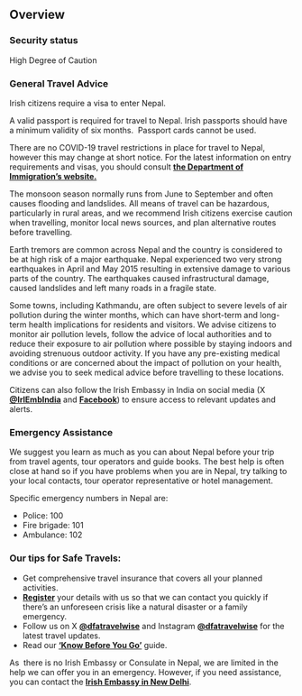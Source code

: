 ## Overview

### **Security status**

High Degree of Caution

### **General Travel Advice**

Irish citizens require a visa to enter Nepal.

A valid passport is required for travel to Nepal. Irish passports should have a minimum validity of six months.  Passport cards cannot be used.

There are no COVID-19 travel restrictions in place for travel to Nepal, however this may change at short notice. For the latest information on entry requirements and visas, you should consult [**the Department of Immigration’s website.**](https://www.immigration.gov.np/)

The monsoon season normally runs from June to September and often causes flooding and landslides. All means of travel can be hazardous, particularly in rural areas, and we recommend Irish citizens exercise caution when travelling, monitor local news sources, and plan alternative routes before travelling.

Earth tremors are common across Nepal and the country is considered to be at high risk of a major earthquake. Nepal experienced two very strong earthquakes in April and May 2015 resulting in extensive damage to various parts of the country. The earthquakes caused infrastructural damage, caused landslides and left many roads in a fragile state.

Some towns, including Kathmandu, are often subject to severe levels of air pollution during the winter months, which can have short-term and long-term health implications for residents and visitors. We advise citizens to monitor air pollution levels, follow the advice of local authorities and to reduce their exposure to air pollution where possible by staying indoors and avoiding strenuous outdoor activity. If you have any pre-existing medical conditions or are concerned about the impact of pollution on your health, we advise you to seek medical advice before travelling to these locations.

Citizens can also follow the Irish Embassy in India on social media (X [**@IrlEmbIndia**](https://x.com/irlembindia) and [**Facebook**](https://www.facebook.com/IrelandinIndia/)) to ensure access to relevant updates and alerts.

### **Emergency Assistance**

We suggest you learn as much as you can about Nepal before your trip from travel agents, tour operators and guide books. The best help is often close at hand so if you have problems when you are in Nepal, try talking to your local contacts, tour operator representative or hotel management.

Specific emergency numbers in Nepal are:

* Police: 100
* Fire brigade: 101
* Ambulance: 102

### **Our tips for Safe Travels:**

* Get comprehensive travel insurance that covers all your planned activities.
* [**Register**](/en/dfa/overseas-travel/citizens-registration/) your details with us so that we can contact you quickly if there’s an unforeseen crisis like a natural disaster or a family emergency.
* Follow us on X [**@dfatravelwise**](https://www.twitter.com/DFATravelWise) and Instagram [**@dfatravelwise**](https://www.instagram.com/dfatravelwise/) for the latest travel updates.
* Read our [**‘Know Before You Go’**](/en/dfa/overseas-travel/know-before-you-go/) guide.

As  there is no Irish Embassy or Consulate in Nepal, we are limited in the help we can offer you in an emergency. However, if you need assistance, you can contact the [**Irish Embassy in New Delhi**](/en/india/newdelhi/).